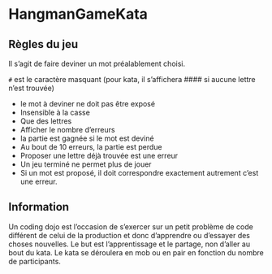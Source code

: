 # HangmanGameKata

## Règles du jeu

Il s’agit de faire deviner un mot préalablement choisi.

`#` est le caractère masquant (pour kata, il s’affichera #### si aucune lettre n’est trouvée)
- le mot à deviner ne doit pas être exposé
- Insensible à la casse
- Que des lettres
- Afficher le nombre d’erreurs
- la partie est gagnée si le mot est deviné
- Au bout de 10 erreurs, la partie est perdue
- Proposer une lettre déjà trouvée est une erreur
- Un jeu terminé ne permet plus de jouer
- Si un mot est proposé, il doit correspondre exactement autrement c’est une erreur.

## Information

Un coding dojo est l’occasion de s’exercer sur un petit problème de code différent de celui de la production et donc d’apprendre ou d’essayer des choses nouvelles. Le but est l’apprentissage et le partage, non d’aller au bout du kata.
Le kata se déroulera en mob ou en pair en fonction du nombre de participants.
